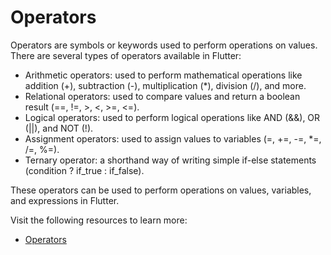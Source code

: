 # Operators

Operators are symbols or keywords used to perform operations on values. There are several types of operators available in Flutter:

- Arithmetic operators: used to perform mathematical operations like addition (+), subtraction (-), multiplication (*), division (/), and more.
- Relational operators: used to compare values and return a boolean result (==, !=, >, <, >=, <=).
- Logical operators: used to perform logical operations like AND (&&), OR (||), and NOT (!).
- Assignment operators: used to assign values to variables (=, +=, -=, *=, /=, %=).
- Ternary operator: a shorthand way of writing simple if-else statements (condition ? if_true : if_false).

These operators can be used to perform operations on values, variables, and expressions in Flutter.

Visit the following resources to learn more:

- [Operators](https://dart.dev/guides/language/language-tour#operators)
